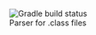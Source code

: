 ![Gradle build status](https://github.com/Dima-1/java-parser/actions/workflows/gradle.yml/badge.svg)  
Parser for .class files
